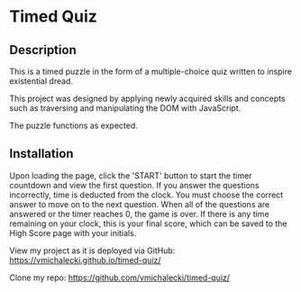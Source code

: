 # Timed Quiz

## Description

This is a timed puzzle in the form of a multiple-choice quiz written to inspire existential dread.

This project was designed by applying newly acquired skills and concepts such as traversing and manipulating the DOM with JavaScript.

The puzzle functions as expected.

## Installation

Upon loading the page, click the 'START' button to start the timer countdown and view the first question. If you answer the questions incorrectly, time is deducted from the clock. You must choose the correct answer to move on to the next question. When all of the questions are answered or the timer reaches 0, the game is over. If there is any time remaining on your clock, this is your final score, which can be saved to the High Score page with your initials.

View my project as it is deployed via GitHub: https://vmichalecki.github.io/timed-quiz/

Clone my repo: https://github.com/vmichalecki/timed-quiz/
